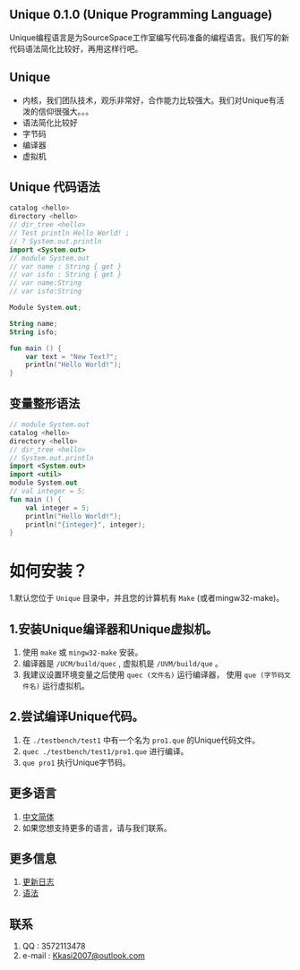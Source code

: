 ## Unique 0.1.0 (Unique Programming Language)
Unique编程语言是为SourceSpace工作室编写代码准备的编程语言。我们写的新代码语法简化比较好，再用这样行吧。

## Unique
* 内核，我们团队技术，观乐非常好，合作能力比较强大。我们对Unique有活泼的信仰很强大。。。
* 语法简化比较好
* 字节码
* 编译器
* 虚拟机


## Unique 代码语法
```kt
catalog <hello>
directory <hello>
// dir_tree <hello>
// Test println Hello World! ;
// ? System.out.println
import <System.out>
// module System.out
// var name : String { get }
// var isfo : String { get }
// var name:String
// var isfo:String

Module System.out;

String name;
String isfo;

fun main () {
    var text = "New Text?";
    println("Hello World!");
}
```
## 变量整形语法
```kt
// module System.out
catalog <hello>
directory <hello>
// dir_tree <hello>
// System.out.println
import <System.out>
import <util>
module System.out
// val integer = 5;
fun main () {
    val integer = 5;
    println("Hello World!");
    println("{integer}", integer);
}
```








# 如何安装？
1.默认您位于 `Unique` 目录中，并且您的计算机有 `Make` (或者mingw32-make)。

## 1.安装Unique编译器和Unique虚拟机。
1. 使用 `make` 或 `mingw32-make` 安装。
2. 编译器是 `/UCM/build/quec` , 虚拟机是 `/UVM/build/que` 。
3. 我建议设置环境变量之后使用 `quec (文件名)` 运行编译器，
   使用 `que (字节码文件名)` 运行虚拟机。

## 2.尝试编译Unique代码。
1. 在 `./testbench/test1` 中有一个名为 `pro1.que` 的Unique代码文件。
2. `quec ./testbench/test1/pro1.que` 进行编译。
3. `que pro1` 执行Unique字节码。

## 更多语言
1. [中文简体](./doc/README_CN.md)
2. 如果您想支持更多的语言，请与我们联系。

## 更多信息
1. [更新日志](./doc/updateLog.md)
2. [语法](./doc/garmmar.md)

## 联系
1. QQ : 3572113478
2. e-mail : Kkasi2007@outlook.com
